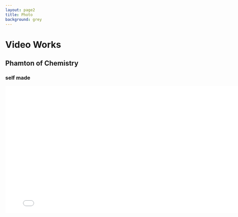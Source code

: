 ```yaml
---
layout: page2
title: Photo
background: grey
---
```

<div class="col-lg-12 text-center">
	<h1 class="section-heading text-uppercase">Video Works</h1>
</div>

## Phamton of Chemistry
### self made

<iframe height="400" width="800" src="//player.bilibili.com/player.html?aid=327640822&bvid=BV15A411h7NX&cid=174135224&page=1" scrolling="no" border="0" frameborder="no" framespacing="0" allowfullscreen="true"> </iframe>